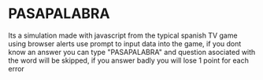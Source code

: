 # PASAPALABRA


Its a simulation made with javascript from the typical spanish TV game using browser alerts
use prompt to input data into the game, if you dont know an answer you can type "PASAPALABRA" and question asociated with the word will be skipped, if you answer badly you will lose 1 point for each error